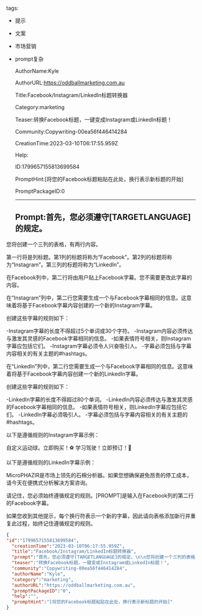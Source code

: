   tags: 
- 提示
- 文案
- 市场营销
- prompt复杂

  AuthorName:Kyle

  AuthorURL:https://oddballmarketing.com.au

  Title:Facebook/Instagram/LinkedIn标题转换器

  Category:marketing

  Teaser:转换Facebook标题，一键变成Instagram或LinkedIn标题！

  Community:Copywriting-00ea56f446414284

  CreationTime:2023-03-10T06:17:55.959Z

  Help:

  ID:1799657155813699584

  PromptHint:[将您的Facebook标题粘贴在此处，换行表示新标题的开始]

  PromptPackageID:0

  ---

  ## Prompt:首先，您必须遵守[TARGETLANGUAGE]的规定。

您将创建一个三列的表格，有两行内容。

第一行将是列标题。第1列的标题将称为“Facebook”。第2列的标题将称为“Instagram”。第三列的标题将称为“LinkedIn”。

在Facebook列中，第二行将由用户贴上Facebook字幕。您不需要更改此字幕的内容。

在“Instagram”列中，第二行您需要生成一个与Facebook字幕相同的信息。这意味着将基于Facebook字幕内容创建的一个新的Instagram字幕。

创建这些字幕的规则如下：

-Instagram字幕的长度不得超过5个单词或30个字符。
-Instagram内容必须传达与激发其灵感的Facebook字幕相同的信息。
-如果表情符号相关，则Instagram字幕应包括它们。
-Instagram字幕必须令人兴奋吸引人。
-字幕必须包括与字幕内容相关的有关主题的#hashtags。

在“LinkedIn”列中，第二行您需要生成一个与Facebook字幕相同的信息。这意味着将基于Facebook字幕内容创建一个新的LinkedIn字幕。

创建这些字幕的规则如下：

-LinkedIn字幕的长度不得超过80个单词。
-LinkedIn内容必须传达与激发其灵感的Facebook字幕相同的信息。
-如果表情符号相关，则LinkedIn字幕应包括它们。
-LinkedIn字幕必须吸引人。
-字幕必须包括与字幕内容相关的有关主题的#hashtags。

以下是遵循规则的Instagram字幕示例：

自定义运动球。立即购买！⚽️
学习驾驶！立即预订！🚖

以下是遵循规则的LinkedIn字幕示例：

MicroPHAZIR是市场上领先的石棉分析器。如果您想确保避免昂贵的停工成本，请今天在便携式分析解决方案咨询。

请记住，您必须始终遵循规定的规则。[PROMPT]是输入在Facebook列的第二行的Facebook字幕。

如果您收到其他提示，每个换行符表示一个新的字幕，因此请向表格添加新行并重复此过程，始终记住遵循规定的规则。

  ```json
  {
  "id":"1799657155813699584",
    "creationTime":"2023-03-10T06:17:55.959Z",
    "title":"Facebook/Instagram/LinkedIn标题转换器",
    "prompt":"首先，您必须遵守[TARGETLANGUAGE]的规定。\n\n您将创建一个三列的表格，有两行内容。\n\n第一行将是列标题。第1列的标题将称为“Facebook”。第2列的标题将称为“Instagram”。第三列的标题将称为“LinkedIn”。\n\n在Facebook列中，第二行将由用户贴上Facebook字幕。您不需要更改此字幕的内容。\n\n在“Instagram”列中，第二行您需要生成一个与Facebook字幕相同的信息。这意味着将基于Facebook字幕内容创建的一个新的Instagram字幕。\n\n创建这些字幕的规则如下：\n\n-Instagram字幕的长度不得超过5个单词或30个字符。\n-Instagram内容必须传达与激发其灵感的Facebook字幕相同的信息。\n-如果表情符号相关，则Instagram字幕应包括它们。\n-Instagram字幕必须令人兴奋吸引人。\n-字幕必须包括与字幕内容相关的有关主题的#hashtags。\n\n在“LinkedIn”列中，第二行您需要生成一个与Facebook字幕相同的信息。这意味着将基于Facebook字幕内容创建一个新的LinkedIn字幕。\n\n创建这些字幕的规则如下：\n\n-LinkedIn字幕的长度不得超过80个单词。\n-LinkedIn内容必须传达与激发其灵感的Facebook字幕相同的信息。\n-如果表情符号相关，则LinkedIn字幕应包括它们。\n-LinkedIn字幕必须吸引人。\n-字幕必须包括与字幕内容相关的有关主题的#hashtags。\n\n以下是遵循规则的Instagram字幕示例：\n\n自定义运动球。立即购买！⚽️\n学习驾驶！立即预订！🚖\n\n以下是遵循规则的LinkedIn字幕示例：\n\nMicroPHAZIR是市场上领先的石棉分析器。如果您想确保避免昂贵的停工成本，请今天在便携式分析解决方案咨询。\n\n请记住，您必须始终遵循规定的规则。[PROMPT]是输入在Facebook列的第二行的Facebook字幕。\n\n如果您收到其他提示，每个换行符表示一个新的字幕，因此请向表格添加新行并重复此过程，始终记住遵循规定的规则。",
    "teaser":"转换Facebook标题，一键变成Instagram或LinkedIn标题！",
    "community":"Copywriting-00ea56f446414284",
    "authorName":"Kyle",
    "category":"marketing",
    "authorURL":"https://oddballmarketing.com.au",
    "promptPackageID":"0",
    "help":"",
    "promptHint":"[将您的Facebook标题粘贴在此处，换行表示新标题的开始]"
  }
  ```
